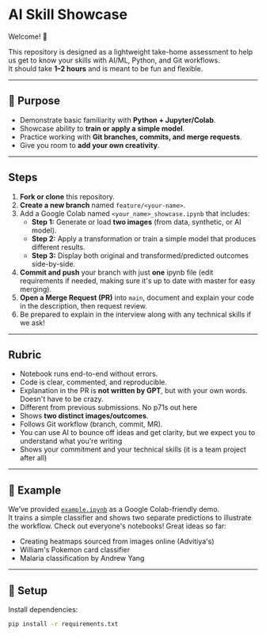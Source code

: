 # AI Skill Showcase

Welcome! 👋

This repository is designed as a lightweight take-home assessment to help us get to know your skills with AI/ML, Python, and Git workflows.  
It should take **1–2 hours** and is meant to be fun and flexible.

---

## 📌 Purpose
- Demonstrate basic familiarity with **Python + Jupyter/Colab**.
- Showcase ability to **train or apply a simple model**.
- Practice working with **Git branches, commits, and merge requests**.
- Give you room to **add your own creativity**.

---

## Steps 

1. **Fork or clone** this repository.
2. **Create a new branch** named `feature/<your-name>`.
3. Add a Google Colab named `<your_name>_showcase.ipynb` that includes:
   - **Step 1:** Generate or load **two images** (from data, synthetic, or AI model).
   - **Step 2:** Apply a transformation or train a simple model that produces different results.
   - **Step 3:** Display both original and transformed/predicted outcomes side-by-side.
4. **Commit and push** your branch with just **one** ipynb file (edit requirements if needed, making sure it's up to date with master for easy merging).
5. **Open a Merge Request (PR)** into `main`, document and explain your code in the description, then request review.
6. Be prepared to explain in the interview along with any technical skills if we ask!

---

## Rubric
- Notebook runs end-to-end without errors.
- Code is clear, commented, and reproducible.
- Explanation in the PR is **not written by GPT**, but with your own words. Doesn't have to be crazy.
- Different from previous submissions. No p71s out here
- Shows **two distinct images/outcomes**.
- Follows Git workflow (branch, commit, MR).
- You can use AI to bounce off ideas and get clarity, but we expect you to understand what you're writing
- Shows your commitment and your technical skills (it is a team project after all)

---

## 🚀 Example
We’ve provided [`example.ipynb`](./example.ipynb) as a Google Colab-friendly demo.  
It trains a simple classifier and shows two separate predictions to illustrate the workflow.
Check out everyone's notebooks!
Great ideas so far:
- Creating heatmaps sourced from images online (Advitiya's)
- William's Pokemon card classifier
- Malaria classification by Andrew Yang

---

## 🔧 Setup
Install dependencies:
```bash
pip install -r requirements.txt
